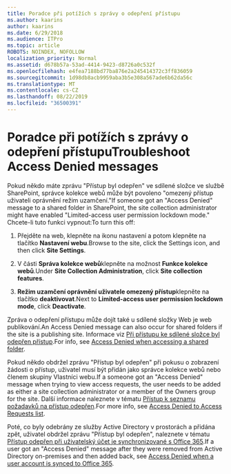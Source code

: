 ```yaml
---
title: Poradce při potížích s zprávy o odepření přístupu
ms.author: kaarins
author: kaarins
ms.date: 6/29/2018
ms.audience: ITPro
ms.topic: article
ROBOTS: NOINDEX, NOFOLLOW
localization_priority: Normal
ms.assetid: d678b57a-53ad-4414-9423-d8726a0c532f
ms.openlocfilehash: e4fea7188bd77ba876e2a245414372c3ff836059
ms.sourcegitcommit: 1d98db8acb9959aba3b5e308a567ade6b62da56c
ms.translationtype: MT
ms.contentlocale: cs-CZ
ms.lasthandoff: 08/22/2019
ms.locfileid: "36500391"
---
```

# <a name="troubleshoot-access-denied-messages"></a><span data-ttu-id="d463a-102">Poradce při potížích s zprávy o odepření přístupu</span><span class="sxs-lookup"><span data-stu-id="d463a-102">Troubleshoot Access Denied messages</span></span>

<span data-ttu-id="d463a-103">Pokud někdo máte zprávu "Přístup byl odepřen" ve sdílené složce ve službě SharePoint, správce kolekce webů může být povoleno "omezený přístup uživateli oprávnění režim uzamčení."</span><span class="sxs-lookup"><span data-stu-id="d463a-103">If someone got an "Access Denied" message to a shared folder in SharePoint, the site collection administrator might have enabled "Limited-access user permission lockdown mode."</span></span> <span data-ttu-id="d463a-104">Chcete-li tuto funkci vypnout:</span><span class="sxs-lookup"><span data-stu-id="d463a-104">To turn this off:</span></span> 
  
1. <span data-ttu-id="d463a-105">Přejděte na web, klepněte na ikonu nastavení a potom klepněte na tlačítko **Nastavení webu**.</span><span class="sxs-lookup"><span data-stu-id="d463a-105">Browse to the site, click the Settings icon, and then click **Site Settings**.</span></span>
    
2. <span data-ttu-id="d463a-106">V části **Správa kolekce webů**klepněte na možnost **Funkce kolekce webů**.</span><span class="sxs-lookup"><span data-stu-id="d463a-106">Under **Site Collection Administration**, click **Site collection features**.</span></span>
    
3. <span data-ttu-id="d463a-107">**Režim uzamčení oprávnění uživatele omezený přístup**klepněte na tlačítko **deaktivovat**.</span><span class="sxs-lookup"><span data-stu-id="d463a-107">Next to **Limited-access user permission lockdown mode**, click **Deactivate**.</span></span>
    
<span data-ttu-id="d463a-108">Zpráva o odepření přístupu může dojít také u sdílené složky Web je web publikování.</span><span class="sxs-lookup"><span data-stu-id="d463a-108">An Access Denied message can also occur for shared folders if the site is a publishing site.</span></span> <span data-ttu-id="d463a-109">Informace viz [Při přístupu ke sdílené složce byl odepřen přístup](https://go.microsoft.com/fwlink/?linkid=2004317).</span><span class="sxs-lookup"><span data-stu-id="d463a-109">For info, see [Access Denied when accessing a shared folder](https://go.microsoft.com/fwlink/?linkid=2004317).</span></span>
  
<span data-ttu-id="d463a-110">Pokud někdo obdržel zprávu "Přístup byl odepřen" při pokusu o zobrazení žádosti o přístup, uživatel musí být přidán jako správce kolekce webů nebo členem skupiny Vlastníci webu.</span><span class="sxs-lookup"><span data-stu-id="d463a-110">If a someone got an "Access Denied" message when trying to view access requests, the user needs to be added as either a site collection administrator or a member of the Owners group for the site.</span></span> <span data-ttu-id="d463a-111">Další informace naleznete v tématu [Přístup k seznamu požadavků na přístup odepřen](https://go.microsoft.com/fwlink/?linkid=2004220).</span><span class="sxs-lookup"><span data-stu-id="d463a-111">For more info, see [Access Denied to Access Requests list](https://go.microsoft.com/fwlink/?linkid=2004220).</span></span>
  
<span data-ttu-id="d463a-112">Poté, co byly odebrány ze služby Active Directory v prostorách a přidána zpět, uživatel obdržel zprávu "Přístup byl odepřen", naleznete v tématu [Přístup odepřen při uživatelský účet je synchronizované s Office 365](https://go.microsoft.com/fwlink/?linkid=2004318).</span><span class="sxs-lookup"><span data-stu-id="d463a-112">If a user got an "Access Denied" message after they were removed from Active Directory on-premises and then added back, see [Access Denied when a user account is synced to Office 365](https://go.microsoft.com/fwlink/?linkid=2004318).</span></span>
  

